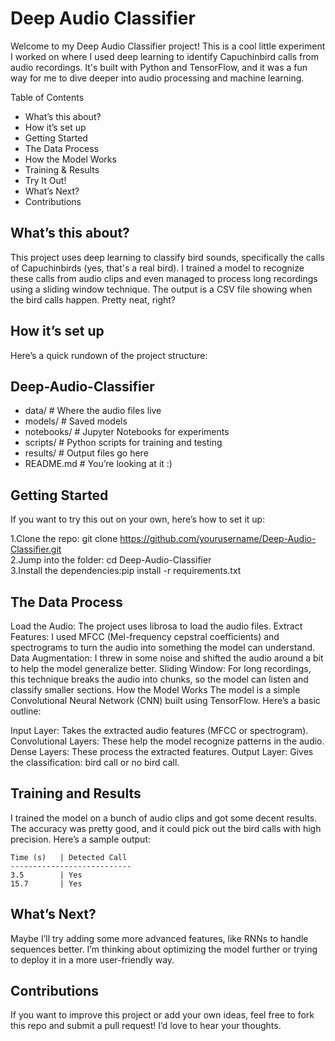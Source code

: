 # Deep Audio Classifier
Welcome to my Deep Audio Classifier project! This is a cool little experiment I worked on where I used deep learning to identify Capuchinbird calls from audio recordings. It's built with Python and TensorFlow, and it was a fun way for me to dive deeper into audio processing and machine learning.

Table of Contents
* What’s this about?
* How it’s set up
* Getting Started
* The Data Process
* How the Model Works
* Training & Results
* Try It Out!
* What’s Next?
* Contributions

## What’s this about?
This project uses deep learning to classify bird sounds, specifically the calls of Capuchinbirds (yes, that's a real bird). I trained a model to recognize these calls from audio clips and even managed to process long recordings using a sliding window technique. The output is a CSV file showing when the bird calls happen. Pretty neat, right?

## How it’s set up
Here’s a quick rundown of the project structure:

## Deep-Audio-Classifier

* data/               # Where the audio files live
* models/             # Saved models
* notebooks/          # Jupyter Notebooks for experiments
* scripts/            # Python scripts for training and testing
* results/            # Output files go here
* README.md           # You’re looking at it :)

## Getting Started
If you want to try this out on your own, here’s how to set it up:

1.Clone the repo: git clone https://github.com/yourusername/Deep-Audio-Classifier.git  
2.Jump into the folder: cd Deep-Audio-Classifier  
3.Install the dependencies:pip install -r requirements.txt

## The Data Process
Load the Audio: The project uses librosa to load the audio files.
Extract Features: I used MFCC (Mel-frequency cepstral coefficients) and spectrograms to turn the audio into something the model can understand.
Data Augmentation: I threw in some noise and shifted the audio around a bit to help the model generalize better.
Sliding Window: For long recordings, this technique breaks the audio into chunks, so the model can listen and classify smaller sections.
How the Model Works
The model is a simple Convolutional Neural Network (CNN) built using TensorFlow. Here’s a basic outline:

Input Layer: Takes the extracted audio features (MFCC or spectrogram).
Convolutional Layers: These help the model recognize patterns in the audio.
Dense Layers: These process the extracted features.
Output Layer: Gives the classification: bird call or no bird call.

## Training and Results

I trained the model on a bunch of audio clips and got some decent results. The accuracy was pretty good, and it could pick out the bird calls with high precision. Here’s a sample output:
```
Time (s)   | Detected Call
---------------------------
3.5        | Yes
15.7       | Yes
```

## What’s Next?
Maybe I’ll try adding some more advanced features, like RNNs to handle sequences better.
I’m thinking about optimizing the model further or trying to deploy it in a more user-friendly way.

## Contributions
If you want to improve this project or add your own ideas, feel free to fork this repo and submit a pull request! I’d love to hear your thoughts.

